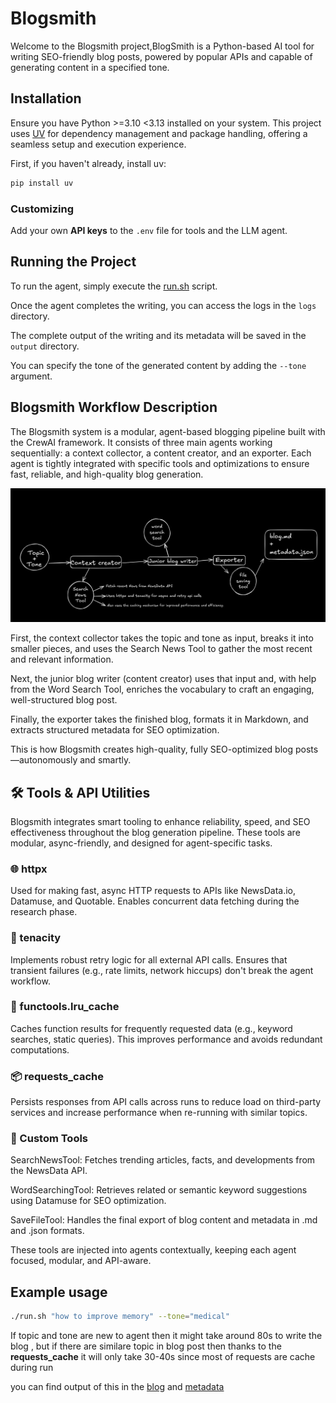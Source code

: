 # Blogsmith 

Welcome to the Blogsmith project,BlogSmith is a Python-based AI tool for writing SEO-friendly blog posts, powered by popular APIs and capable of generating content in a specified tone.

## Installation

Ensure you have Python >=3.10 <3.13 installed on your system. This project uses [UV](https://docs.astral.sh/uv/) for dependency management and package handling, offering a seamless setup and execution experience.

First, if you haven't already, install uv:

```bash
pip install uv
```
### Customizing

Add your own **API keys** to the `.env` file for tools and the LLM agent.

## Running the Project

To run the agent, simply execute the [run.sh](./run.sh) script.

Once the agent completes the writing, you can access the logs in the `logs` directory.

The complete output of the writing and its metadata will be saved in the `output` directory.

You can specify the tone of the generated content by adding the `--tone` argument. 

## Blogsmith Workflow Description

The Blogsmith system is a modular, agent-based blogging pipeline built with the CrewAI framework. It consists of three main agents working sequentially: a context collector, a content creator, and an exporter. Each agent is tightly integrated with specific tools and optimizations to ensure fast, reliable, and high-quality blog generation.

![diagram](./misc/diagram.png)

First, the context collector takes the topic and tone as input, breaks it into smaller pieces, and uses the Search News Tool to gather the most recent and relevant information.

Next, the junior blog writer (content creator) uses that input and, with help from the Word Search Tool, enriches the vocabulary to craft an engaging, well-structured blog post.

Finally, the exporter takes the finished blog, formats it in Markdown, and extracts structured metadata for SEO optimization.

This is how Blogsmith creates high-quality, fully SEO-optimized blog posts—autonomously and smartly.


## 🛠️ Tools & API Utilities
Blogsmith integrates smart tooling to enhance reliability, speed, and SEO effectiveness throughout the blog generation pipeline. These tools are modular, async-friendly, and designed for agent-specific tasks.

### 🌐 httpx
Used for making fast, async HTTP requests to APIs like NewsData.io, Datamuse, and Quotable. Enables concurrent data fetching during the research phase.

### 🔁 tenacity
Implements robust retry logic for all external API calls. Ensures that transient failures (e.g., rate limits, network hiccups) don't break the agent workflow.

### 🧠 functools.lru_cache
Caches function results for frequently requested data (e.g., keyword searches, static queries). This improves performance and avoids redundant computations.

### 📦 requests_cache
Persists responses from API calls across runs to reduce load on third-party services and increase performance when re-running with similar topics.

### 🧰 Custom Tools
SearchNewsTool: Fetches trending articles, facts, and developments from the NewsData API.

WordSearchingTool: Retrieves related or semantic keyword suggestions using Datamuse for SEO optimization.

SaveFileTool: Handles the final export of blog content and metadata in .md and .json formats.

These tools are injected into agents contextually, keeping each agent focused, modular, and API-aware.

## Example usage 

```sh
./run.sh "how to improve memory" --tone="medical"
```

If topic and tone are new to agent then it might take around 80s to write the blog , but if there are similare topic in blog post then thanks to the **requests_cache** it will only take 30-40s since most of requests are cache during run

you can find output of this in the [blog](./output/enhancing-cognitive-function_blog.md) and [metadata](./output/enhancing-cognitive-function_metadata.json)